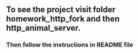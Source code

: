 ## To see the project visit folder homework_http_fork and then http_animal_server.
### Then follow the instructions in README file
